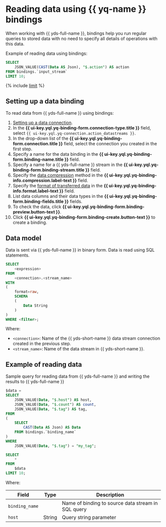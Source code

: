 # Reading data using {{ yq-name }} bindings

When working with {{ yds-full-name }}, bindings help you run regular queries to stored data with no need to specify all details of operations with this data.

Example of reading data using bindings:

```sql
SELECT
    JSON_VALUE(CAST(Data AS Json), "$.action") AS action
FROM bindings.`input_stream`
LIMIT 10;
```

{% include [limit](../_includes/select-limit.md) %}

## Setting up a data binding

To read data from {{ yds-full-name }} using bindings:

1. [Setting up a data connection](./data-streams.md#create_connection).
1. In the **{{ ui-key.yql.yq-binding-form.connection-type.title }}** field, select `{{ ui-key.yql.yq-connection.action_datastreams }}`.
1. In the drop-down list of the **{{ ui-key.yql.yq-binding-form.connection.title }}** field, select the connection you created in the first step.
1. Specify a name for the data binding in the **{{ ui-key.yql.yq-binding-form.binding-name.title }}** field.
1. Specify a name for a {{ yds-full-name }} stream in the **{{ ui-key.yql.yq-binding-form.binding-stream.title }}** field.
1. Specify the [data compression](formats.md#compression) method in the **{{ ui-key.yql.yq-binding-info.compression.label-text }}** field.
1. Specify the [format of transferred data](formats.md#formats) in the **{{ ui-key.yql.yq-binding-info.format.label-text }}** field.
1. List data columns and their data types in the **{{ ui-key.yql.yq-binding-form.binding-fields.title }}** fields.
1. To check the data, click **{{ ui-key.yql.yq-binding-form.binding-preview.button-text }}**.
1. Click **{{ ui-key.yql.yq-binding-form.binding-create.button-text }}** to create a binding.

## Data model

Data is sent via {{ yds-full-name }} in binary form. Data is read using SQL statements.

```sql
SELECT
    <expression>
FROM
    <connection>.<stream_name>
WITH
(
    format=raw,
    SCHEMA
    (
        Data String
    )
)
WHERE <filter>;
```

Where:

- `<connection>`: Name of the {{ yds-short-name }} data stream connection created in the previous step.
- `<stream_name>`: Name of the data stream in {{ yds-short-name }}.

## Example of reading data

Sample query for reading data from {{ yds-full-name }} and writing the results to {{ yds-full-name }}

```sql
$data =
SELECT
    JSON_VALUE(Data, "$.host") AS host,
    JSON_VALUE(Data, "$.count") AS count,
    JSON_VALUE(Data, "$.tag") AS tag,
FROM
(
    SELECT
        CAST(Data AS Json) AS Data
    FROM bindings.`binding_name`
)
WHERE
    JSON_VALUE(Data, "$.tag") = "my_tag";

SELECT
    *
FROM
    $data
LIMIT 10;
```

Where:

|Field|Type|Description|
|--|---|---|
|`binding_name`| |Name of binding to source data stream in SQL query|
|`host`|String|Query string parameter|
